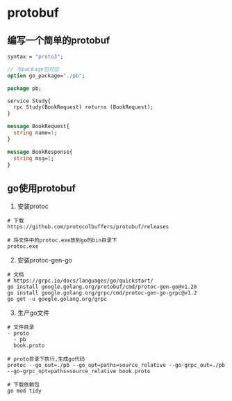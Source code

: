 # protobuf
## 编写一个简单的protobuf
```protobuf
syntax = "proto3";

// 与package包对应
option go_package="./pb";

package pb;

service Study{
  rpc Study(BookRequest) returns (BookRequest);
}

message BookRequest{
  string name=1;
}

message BookResponse{
  string msg=1;
}
```

## go使用protobuf
1. 安装protoc
```shell
# 下载
https://github.com/protocolbuffers/protobuf/releases

# 将文件中的protoc.exe放到go的bin目录下
protoc.exe
```
2. 安装protoc-gen-go
```shell
# 文档
# https://grpc.io/docs/languages/go/quickstart/
go install google.golang.org/protobuf/cmd/protoc-gen-go@v1.28
go install google.golang.org/grpc/cmd/protoc-gen-go-grpc@v1.2
go get -u google.golang.org/grpc
```

3. 生产go文件
```shell
# 文件目录
- proto
  - pb
  book.proto

# proto目录下执行,生成go代码
protoc --go_out=./pb --go_opt=paths=source_relative --go-grpc_out=./pb --go-grpc_opt=paths=source_relative book.proto

# 下载依赖包
go mod tidy
```